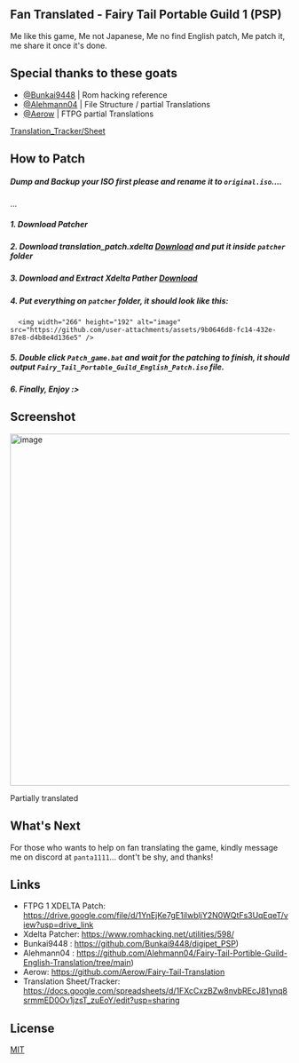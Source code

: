 
## Fan Translated - Fairy Tail Portable Guild 1 (PSP)
Me like this game, Me not Japanese, Me no find English patch, Me patch it, me share it once it's done.

## Special thanks to these goats

- [@Bunkai9448](https://github.com/Bunkai9448/digipet_PSP) | Rom hacking reference
- [@Alehmann04](https://github.com/Alehmann04/Fairy-Tail-Portible-Guild-English-Translation/tree/main) | File Structure / partial Translations
- [@Aerow](https://github.com/Aerow/Fairy-Tail-Translation) | FTPG partial Translations

[Translation_Tracker/Sheet](https://docs.google.com/spreadsheets/d/1FXcCxzBZw8nvbREcJ81ynq8srmmED0Ov1jzsT_zuEoY/edit?usp=sharing)

## How to Patch
##### Dump and Backup your ISO first please and rename it to ``original.iso``.... 
...
##### 1. Download Patcher
##### 2. Download translation_patch.xdelta [Download](https://drive.google.com/file/d/1YnEjKe7gE1iIwbljY2N0WQtFs3UqEqeT/view?usp=drive_link) and put it inside ``patcher`` folder
##### 3. Download and Extract Xdelta Pather [Download](https://www.romhacking.net/utilities/598/)
##### 4. Put everything on ``patcher`` folder, it should look like this:
      <img width="266" height="192" alt="image" src="https://github.com/user-attachments/assets/9b0646d8-fc14-432e-87e8-d4b8e4d136e5" />

##### 5. Double click ``Patch_game.bat`` and wait for the patching to finish, it should output ``Fairy_Tail_Portable_Guild_English_Patch.iso`` file. 
##### 6. Finally, Enjoy :>

## Screenshot
<img width="1111" height="634" alt="image" src="https://github.com/user-attachments/assets/f71c571a-01d4-4818-90ba-fe42485e9ab4" />


Partially translated

## What's Next
For those who wants to help on fan translating the game, kindly message me on discord  at ``panta1111``... dont't be shy, and thanks!

## Links
- FTPG 1 XDELTA Patch: https://drive.google.com/file/d/1YnEjKe7gE1iIwbljY2N0WQtFs3UqEqeT/view?usp=drive_link
- Xdelta Patcher: https://www.romhacking.net/utilities/598/
- Bunkai9448 : https://github.com/Bunkai9448/digipet_PSP) 
- Alehmann04 : https://github.com/Alehmann04/Fairy-Tail-Portible-Guild-English-Translation/tree/main)
- Aerow: https://github.com/Aerow/Fairy-Tail-Translation 
- Translation Sheet/Tracker: https://docs.google.com/spreadsheets/d/1FXcCxzBZw8nvbREcJ81ynq8srmmED0Ov1jzsT_zuEoY/edit?usp=sharing

## License

[MIT](https://choosealicense.com/licenses/mit/)

